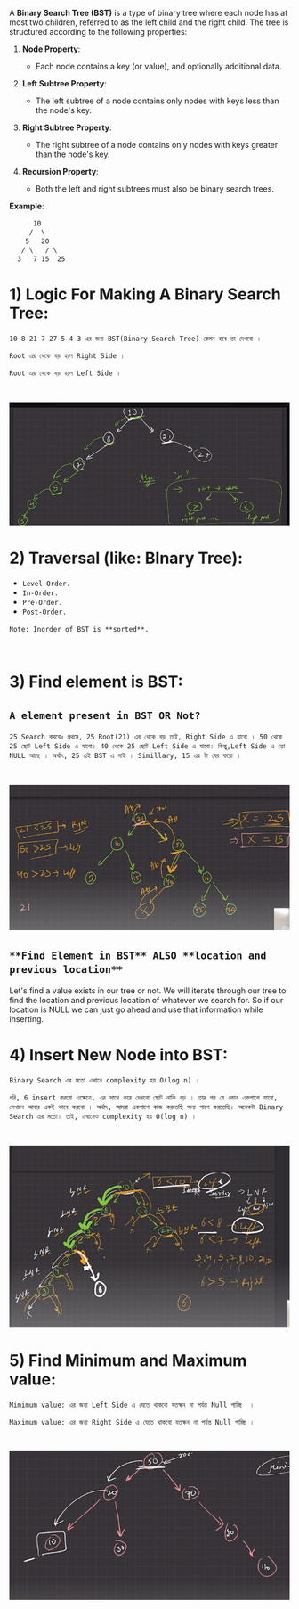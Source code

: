 A **Binary Search Tree (BST)** is a type of binary tree where each node has at most two children, referred to as the left child and the right child. The tree is structured according to the following properties:

1. **Node Property**:
   - Each node contains a key (or value), and optionally additional data.

2. **Left Subtree Property**:
   - The left subtree of a node contains only nodes with keys less than the node's key.

3. **Right Subtree Property**:
   - The right subtree of a node contains only nodes with keys greater than the node's key.

4. **Recursion Property**:
   - Both the left and right subtrees must also be binary search trees.

**Example**:
```
      10
     /  \
    5   20
   / \   / \
  3   7 15  25
```



# 1) Logic For Making A Binary Search Tree:

`10 8 21 7 27 5 4 3 এর জন্য BST(Binary Search Tree) কেমন হবে তা দেখবো ।`

`Root এর থেকে বড় হলে Right Side । `

`Root এর থেকে বড় হলে Left Side । `

<br>

![image-01](pic/pic-01.png)
<br>


# 2) Traversal (like: BInary Tree):

- `Level Order.`
- `In-Order.`
- `Pre-Order.`
- `Post-Order.`

`Note: Inorder of BST is **sorted**.`


<br>

# 3)  Find element is BST:

## `A element present in BST OR Not? `

`25 Search করবোঃ প্রথমে, 25 Root(21) এর থেকে বড় তাই, Right Side এ যাবো । 50 থেকে 25 ছোট Left Side এ যাবো। 40 থেকে 25 ছোট Left Side এ যাবো। কিন্তু,Left Side এ তো NULL আছে । অর্থাৎ, 25 এই BST এ নাই । Simillary, 15 এর টা বের করো ।   `

<br>

![image-01](pic/pic-03.png)
<br>


## `**Find Element in BST** ALSO **location and previous location** `

Let's find a value exists in our tree or not. We will iterate through our tree to find the location and previous location of whatever we search for. So if our location is NULL we can just go ahead and use that information while inserting.




# 4) Insert New Node into BST:

`Binary Search এর মতো এখানে complexity হয় O(log n) ।`

`ধরি, 6 insert করবো এক্ষেত্রে, এর সাথে করে দেখবো ছোট নাকি বড় । তার পর যে কোন একপাশে যাবো, সেখানে আবার একই ভাবে করবো । অর্থাৎ, আমরা একপাশে কাজ করতেছি অন্য পাশে করতেছি। অনেকটা Binary Search এর মতো। তাই, এখানেও complexity হয় O(log n) । `

<br>

![image-01](pic/pic-02.png)
<br>


# 5) Find Minimum and Maximum value: 

`Mimimum value: এর জন্য Left Side এ যেতে থাকবো যতক্ষন না পর্যন্ত Null পাচ্ছি  । `

`Maximum value: এর জন্য Right Side এ যেতে থাকবো যতক্ষন না পর্যন্ত Null পাচ্ছি ।`

<br>

![image-01](pic/pic-04.png)
<br>


